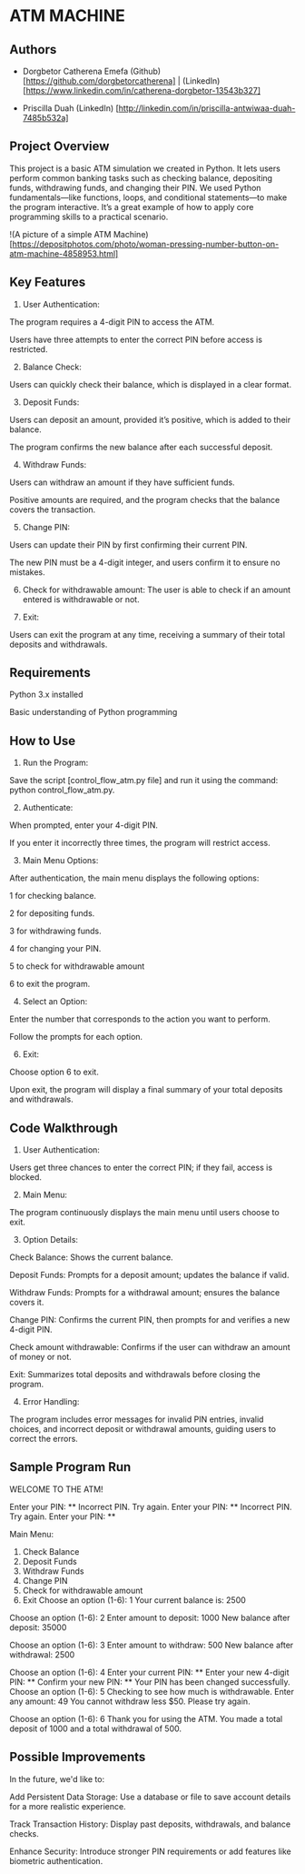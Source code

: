 # ATM MACHINE

## Authors
- Dorgbetor Catherena Emefa
(Github)[https://github.com/dorgbetorcatherena] | (LinkedIn) [https://www.linkedin.com/in/catherena-dorgbetor-13543b327]

- Priscilla Duah
(LinkedIn) [http://linkedin.com/in/priscilla-antwiwaa-duah-7485b532a]

## Project Overview
This project is a basic ATM simulation we created in Python. It lets users perform common banking tasks such as checking balance, depositing funds, withdrawing funds, and changing their PIN. We used Python fundamentals—like functions, loops, and conditional statements—to make the program interactive. It’s a great example of how to apply core programming skills to a practical scenario.

!(A picture of a simple ATM Machine) [https://depositphotos.com/photo/woman-pressing-number-button-on-atm-machine-4858953.html]
## Key Features

1. User Authentication:

The program requires a 4-digit PIN to access the ATM.

Users have three attempts to enter the correct PIN before access is restricted.

2. Balance Check:

Users can quickly check their balance, which is displayed in a clear format.

3. Deposit Funds:

Users can deposit an amount, provided it’s positive, which is added to their balance.

The program confirms the new balance after each successful deposit.

4. Withdraw Funds:

Users can withdraw an amount if they have sufficient funds.

Positive amounts are required, and the program checks that the balance covers the transaction.

5. Change PIN:

Users can update their PIN by first confirming their current PIN.

The new PIN must be a 4-digit integer, and users confirm it to ensure no mistakes.

6. Check for withdrawable amount:
The user is able to check if an amount entered is withdrawable or not.

7. Exit:

Users can exit the program at any time, receiving a summary of their total deposits and withdrawals.

## Requirements

Python 3.x installed

Basic understanding of Python programming

## How to Use 

1. Run the Program:

Save the script [control_flow_atm.py file] and run it using the command: python control_flow_atm.py.

2. Authenticate:

When prompted, enter your 4-digit PIN.

If you enter it incorrectly three times, the program will restrict access.

3. Main Menu Options:

After authentication, the main menu displays the following options:

1 for checking balance.

2 for depositing funds.

3 for withdrawing funds.

4 for changing your PIN.

5 to check for withdrawable amount

6 to exit the program.


4. Select an Option:

Enter the number that corresponds to the action you want to perform.

Follow the prompts for each option.

6. Exit:

Choose option 6 to exit.

Upon exit, the program will display a final summary of your total deposits and withdrawals.

## Code Walkthrough

1. User Authentication:

Users get three chances to enter the correct PIN; if they fail, access is blocked.

2. Main Menu:

The program continuously displays the main menu until users choose to exit.

3. Option Details:

Check Balance: Shows the current balance.

Deposit Funds: Prompts for a deposit amount; updates the balance if valid.

Withdraw Funds: Prompts for a withdrawal amount; ensures the balance covers it.

Change PIN: Confirms the current PIN, then prompts for and verifies a new 4-digit PIN.

Check amount withdrawable: Confirms if the user can withdraw an amount of money or not.

Exit: Summarizes total deposits and withdrawals before closing the program.

4. Error Handling:

The program includes error messages for invalid PIN entries, invalid choices, and incorrect deposit or withdrawal amounts, guiding users to correct the errors.

## Sample Program Run
WELCOME TO THE ATM!

Enter your PIN: **
Incorrect PIN. Try again.
Enter your PIN: **
Incorrect PIN. Try again.
Enter your PIN: **


Main Menu:
1. Check Balance
2. Deposit Funds
3. Withdraw Funds
4. Change PIN
5. Check for withdrawable amount
6. Exit
Choose an option (1-6): 1
Your current balance is: 2500

Choose an option (1-6): 2
Enter amount to deposit: 1000
New balance after deposit: 35000

Choose an option (1-6): 3
Enter amount to withdraw: 500
New balance after withdrawal: 2500

Choose an option (1-6): 4
Enter your current PIN: **
Enter your new 4-digit PIN: **
Confirm your new PIN: **
Your PIN has been changed successfully.
Choose an option (1-6): 5
Checking to see how much is withdrawable. Enter any amount: 49
You cannot withdraw less $50. Please try again.


Choose an option (1-6): 6
Thank you for using the ATM. You made a total deposit of 1000 and a total withdrawal of 500.

## Possible Improvements

In the future, we'd like to:

Add Persistent Data Storage: Use a database or file to save account details for a more realistic experience.

Track Transaction History: Display past deposits, withdrawals, and balance checks.

Enhance Security: Introduce stronger PIN requirements or add features like biometric authentication.